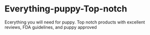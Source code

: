 # Everything-puppy-Top-notch
Ecerything you will need for puppy. Top notch products with excellent reviews, FDA guidelines, and puppy approved
